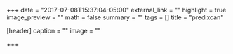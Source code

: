 +++
date = "2017-07-08T15:37:04-05:00"
external_link = ""
highlight = true
image_preview = ""
math = false
summary = ""
tags = []
title = "predixcan"

[header]
  caption = ""
  image = ""

+++

